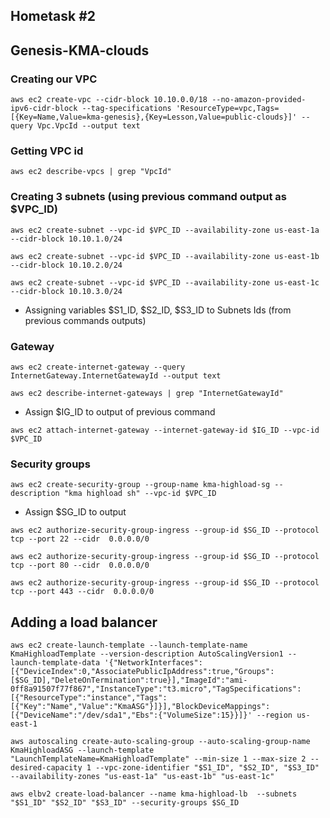 ## Hometask #2
## Genesis-KMA-clouds



### Creating our VPC
```
aws ec2 create-vpc --cidr-block 10.10.0.0/18 --no-amazon-provided-ipv6-cidr-block --tag-specifications 'ResourceType=vpc,Tags=[{Key=Name,Value=kma-genesis},{Key=Lesson,Value=public-clouds}]' --query Vpc.VpcId --output text
```


### Getting VPC id
```
aws ec2 describe-vpcs | grep "VpcId"
```


### Creating 3 subnets (using previous command output as $VPC_ID)
```
aws ec2 create-subnet --vpc-id $VPC_ID --availability-zone us-east-1a --cidr-block 10.10.1.0/24
```
```
aws ec2 create-subnet --vpc-id $VPC_ID --availability-zone us-east-1b --cidr-block 10.10.2.0/24
```
```
aws ec2 create-subnet --vpc-id $VPC_ID --availability-zone us-east-1c --cidr-block 10.10.3.0/24
```

- Assigning variables $S1_ID, $S2_ID, $S3_ID to Subnets Ids (from previous commands outputs)

### Gateway 
```
aws ec2 create-internet-gateway --query InternetGateway.InternetGatewayId --output text
```
```
aws ec2 describe-internet-gateways | grep "InternetGatewayId"
```
- Assign $IG_ID to output of previous command 
```
aws ec2 attach-internet-gateway --internet-gateway-id $IG_ID --vpc-id $VPC_ID
```


### Security groups
```
aws ec2 create-security-group --group-name kma-highload-sg --description "kma highload sh" --vpc-id $VPC_ID
```
- Assign $SG_ID to output

```
aws ec2 authorize-security-group-ingress --group-id $SG_ID --protocol tcp --port 22 --cidr  0.0.0.0/0
```

```
aws ec2 authorize-security-group-ingress --group-id $SG_ID --protocol tcp --port 80 --cidr  0.0.0.0/0
```

```
aws ec2 authorize-security-group-ingress --group-id $SG_ID --protocol tcp --port 443 --cidr  0.0.0.0/0
```

## Adding a load balancer
```
aws ec2 create-launch-template --launch-template-name KmaHighloadTemplate --version-description AutoScalingVersion1 --launch-template-data '{"NetworkInterfaces":[{"DeviceIndex":0,"AssociatePublicIpAddress":true,"Groups":[$SG_ID],"DeleteOnTermination":true}],"ImageId":"ami-0ff8a91507f77f867","InstanceType":"t3.micro","TagSpecifications":[{"ResourceType":"instance","Tags":[{"Key":"Name","Value":"KmaASG"}]}],"BlockDeviceMappings":[{"DeviceName":"/dev/sda1","Ebs":{"VolumeSize":15}}]}' --region us-east-1
```
```
aws autoscaling create-auto-scaling-group --auto-scaling-group-name KmaHighloadASG --launch-template "LaunchTemplateName=KmaHighloadTemplate" --min-size 1 --max-size 2 --desired-capacity 1 --vpc-zone-identifier "$S1_ID", "$S2_ID", "$S3_ID" --availability-zones "us-east-1a" "us-east-1b" "us-east-1c"
```

```
aws elbv2 create-load-balancer --name kma-highload-lb  --subnets "$S1_ID" "$S2_ID" "$S3_ID" --security-groups $SG_ID
```











